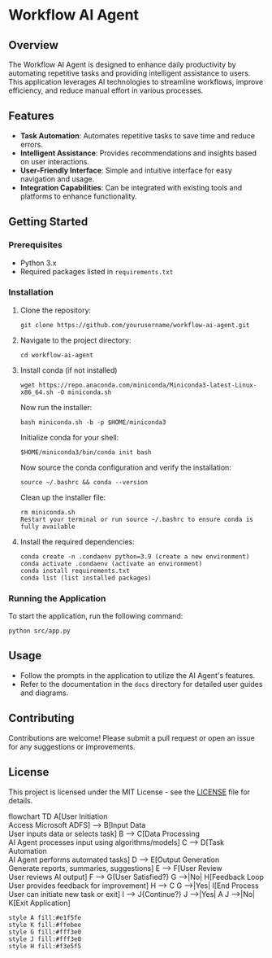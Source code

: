 # Workflow AI Agent

## Overview
The Workflow AI Agent is designed to enhance daily productivity by automating repetitive tasks and providing intelligent assistance to users. This application leverages AI technologies to streamline workflows, improve efficiency, and reduce manual effort in various processes.

## Features
- **Task Automation**: Automates repetitive tasks to save time and reduce errors.
- **Intelligent Assistance**: Provides recommendations and insights based on user interactions.
- **User-Friendly Interface**: Simple and intuitive interface for easy navigation and usage.
- **Integration Capabilities**: Can be integrated with existing tools and platforms to enhance functionality.

## Getting Started

### Prerequisites
- Python 3.x
- Required packages listed in `requirements.txt`

### Installation
1. Clone the repository:
   ```
   git clone https://github.com/yourusername/workflow-ai-agent.git
   ```
2. Navigate to the project directory:
   ```
   cd workflow-ai-agent
   ```
3. Install conda (if not installed)
   ```
   wget https://repo.anaconda.com/miniconda/Miniconda3-latest-Linux-x86_64.sh -O miniconda.sh
   ```
   Now run the installer:
   ```
   bash miniconda.sh -b -p $HOME/miniconda3
   ```
   Initialize conda for your shell:
   ```
   $HOME/miniconda3/bin/conda init bash
   ```
   Now source the conda configuration and verify the installation:
   ```
   source ~/.bashrc && conda --version
   ```
   Clean up the installer file:
   ```
   rm miniconda.sh
   Restart your terminal or run source ~/.bashrc to ensure conda is fully available
   ```

4. Install the required dependencies:
   ```
   conda create -n .condaenv python=3.9 (create a new environment)
   conda activate .condaenv (activate an environment)
   conda install requirements.txt
   conda list (list installed packages)
   
   ```

### Running the Application
To start the application, run the following command:
```
python src/app.py
```

## Usage
- Follow the prompts in the application to utilize the AI Agent's features.
- Refer to the documentation in the `docs` directory for detailed user guides and diagrams.

## Contributing
Contributions are welcome! Please submit a pull request or open an issue for any suggestions or improvements.

## License
This project is licensed under the MIT License - see the [LICENSE](LICENSE) file for details.

flowchart TD
    A[User Initiation<br/>Access Microsoft ADFS] --> B[Input Data<br/>User inputs data or selects task]
    B --> C[Data Processing<br/>AI Agent processes input using algorithms/models]
    C --> D[Task Automation<br/>AI Agent performs automated tasks]
    D --> E[Output Generation<br/>Generate reports, summaries, suggestions]
    E --> F[User Review<br/>User reviews AI output]
    F --> G{User Satisfied?}
    G -->|No| H[Feedback Loop<br/>User provides feedback for improvement]
    H --> C
    G -->|Yes| I[End Process<br/>User can initiate new task or exit]
    I --> J{Continue?}
    J -->|Yes| A
    J -->|No| K[Exit Application]
    
    style A fill:#e1f5fe
    style K fill:#ffebee
    style G fill:#fff3e0
    style J fill:#fff3e0
    style H fill:#f3e5f5